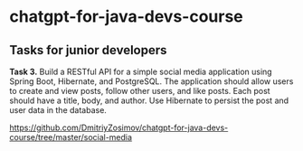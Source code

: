 # chatgpt-for-java-devs-course

## Tasks for junior developers
**Task 3.**
Build a RESTful API for a simple social media application using Spring Boot, Hibernate, and PostgreSQL. The application should allow users to create and view posts, follow other users, and like posts. Each post should have a title, body, and author. Use Hibernate to persist the post and user data in the database.

https://github.com/DmitriyZosimov/chatgpt-for-java-devs-course/tree/master/social-media